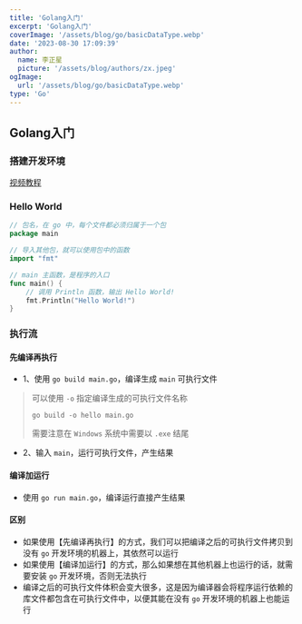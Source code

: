 ```yaml
---
title: 'Golang入门'
excerpt: 'Golang入门'
coverImage: '/assets/blog/go/basicDataType.webp'
date: '2023-08-30 17:09:39'
author:
  name: 李正星
  picture: '/assets/blog/authors/zx.jpeg'
ogImage:
  url: '/assets/blog/go/basicDataType.webp'
type: 'Go'
---
```


## Golang入门

### 搭建开发环境

[视频教程](https://www.bilibili.com/video/BV1ME411Y71o?p=12&vd_source=97e4871747b6e43793eaa0ddb1bb5191)

### Hello World

```go
// 包名，在 go 中，每个文件都必须归属于一个包
package main

// 导入其他包，就可以使用包中的函数
import "fmt"

// main 主函数，是程序的入口
func main() {
	// 调用 Println 函数，输出 Hello World!
	fmt.Println("Hello World!")
}
```

### 执行流

#### 先编译再执行

- 1、使用 `go build main.go`，编译生成 `main` 可执行文件

> 可以使用 `-o` 指定编译生成的可执行文件名称
>
> `go build -o hello main.go`
>
> 需要注意在 `Windows` 系统中需要以 `.exe` 结尾

- 2、输入 `main`，运行可执行文件，产生结果

#### 编译加运行

- 使用 `go run main.go`，编译运行直接产生结果

#### 区别

- 如果使用【先编译再执行】的方式，我们可以把编译之后的可执行文件拷贝到没有 `go` 开发环境的机器上，其依然可以运行
- 如果使用【编译加运行】的方式，那么如果想在其他机器上也运行的话，就需要安装 `go` 开发环境，否则无法执行
- 编译之后的可执行文件体积会变大很多，这是因为编译器会将程序运行依赖的库文件都包含在可执行文件中，以便其能在没有 `go` 开发环境的机器上也能运行